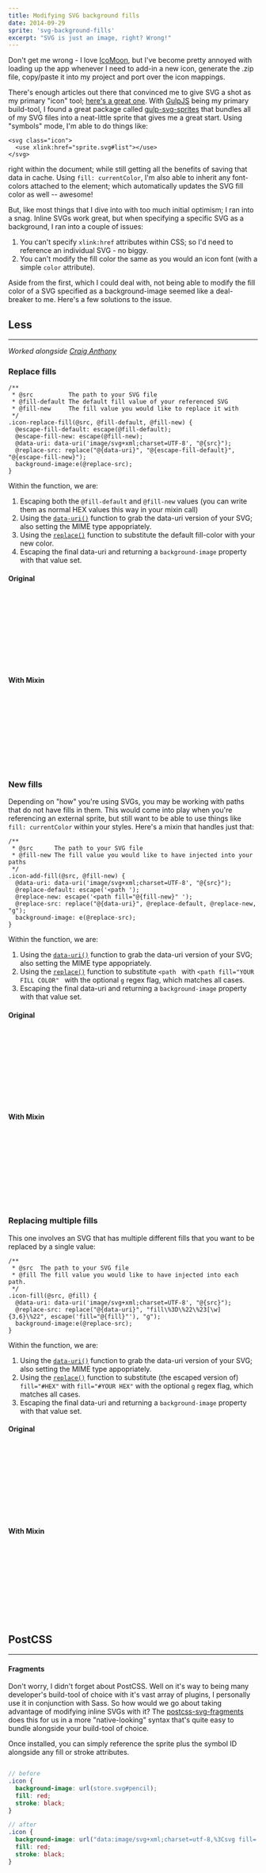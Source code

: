 ```yaml
---
title: Modifying SVG background fills
date: 2014-09-29
sprite: 'svg-background-fills'
excerpt: "SVG is just an image, right? Wrong!"
---
```


Don't get me wrong - I love [IcoMoon](http://icomoon.io), but I've become pretty annoyed with loading up the app whenever I need to add-in a new icon, generate the .zip file, copy/paste it into my project and port over the icon mappings.

There's enough articles out there that convinced me to give SVG a shot as my primary "icon" tool; [here's a great one](http://css-tricks.com/svg-sprites-use-better-icon-fonts/). With [GulpJS](http://gulpjs.com) being my primary build-tool, I found a great package called [gulp-svg-sprites](https://www.npmjs.org/package/gulp-svg-sprites) that bundles all of my SVG files into a neat-little sprite that gives me a great start. Using "symbols" mode, I'm able to do things like:

```markup
<svg class="icon">
  <use xlink:href="sprite.svg#list"></use>
</svg>
```

right within the document; while still getting all the benefits of saving that data in cache. Using `fill: currentColor`, I'm also able to inherit any font-colors attached to the element; which automatically updates the SVG fill color as well -- awesome!

But, like most things that I dive into with too much initial optimism; I ran into a snag. Inline SVGs work great, but when specifying a specific SVG as a background, I ran into a couple of issues:

1. You can't specify `xlink:href` attributes within CSS; so I'd need to reference an individual SVG - no biggy.
1. You can't modify the fill color the same as you would an icon font (with a simple `color` attribute).

Aside from the first, which I could deal with, not being able to modify the fill color of a SVG specified as a background-image seemed like a deal-breaker to me. Here's a few solutions to the issue.

## Less
<hr>

*Worked alongside [Craig Anthony](https://twitter.com/Craig_Anthony)*

### Replace fills

```less
/**
 * @src          The path to your SVG file
 * @fill-default The default fill value of your referenced SVG
 * @fill-new     The fill value you would like to replace it with
 */
.icon-replace-fill(@src, @fill-default, @fill-new) {
  @escape-fill-default: escape(@fill-default);
  @escape-fill-new: escape(@fill-new);
  @data-uri: data-uri('image/svg+xml;charset=UTF-8', "@{src}");
  @replace-src: replace("@{data-uri}", "@{escape-fill-default}", "@{escape-fill-new}");
  background-image:e(@replace-src);
}
```

Within the function, we are:

1. Escaping both the `@fill-default` and `@fill-new` values (you can write them as normal HEX values this way in your mixin call)
1. Using the [`data-uri()`](http://lesscss.org/functions/#misc-functions-data-uri) function to grab the data-uri version of your SVG; also setting the MIME type appopriately.
1. Using the [`replace()`](http://lesscss.org/functions/#string-functions-replace) function to substitute the default fill-color with your new color.
1. Escaping the final data-uri and returning a `background-image` property with that value set.

<div class="u-flex u-flexCenter u-textCenter">
  <div class="u-mr--regular">
    <h4>Original</h4>
    <svg class="Icon Icon--xlarge"><use xlink:href="#picasa"></use></svg>
  </div>
  <div>
    <h4>With Mixin</h4>
    <svg class="Icon Icon--xlarge"><use xlink:href="#picasa-fill"></use></svg>
  </div>
</div>

### New fills

Depending on "how" you're using SVGs, you may be working with paths that do not have fills in them. This would come into play when you're referencing an external sprite, but still want to be able to use things like `fill: currentColor` within your styles. Here's a mixin that handles just that:

```less
/**
 * @src      The path to your SVG file
 * @fill-new The fill value you would like to have injected into your paths
 */
.icon-add-fill(@src, @fill-new) {
  @data-uri: data-uri('image/svg+xml;charset=UTF-8', "@{src}");
  @replace-default: escape('<path ');
  @replace-new: escape('<path fill="@{fill-new}" ');
  @replace-src: replace("@{data-uri}", @replace-default, @replace-new, "g");
  background-image: e(@replace-src);
}
```

Within the function, we are:

1. Using the [`data-uri()`](http://lesscss.org/functions/#misc-functions-data-uri) function to grab the data-uri version of your SVG; also setting the MIME type appopriately.
1. Using the [`replace()`](http://lesscss.org/functions/#string-functions-replace) function to substitute `<path ` with `<path fill="YOUR FILL COLOR" ` with the optional `g` regex flag, which matches all cases.
1. Escaping the final data-uri and returning a `background-image` property with that value set.

<div class="u-flex u-flexCenter u-textCenter">
  <div class="u-mr--regular">
    <h4>Original</h4>
    <svg class="Icon Icon--xlarge"><use xlink:href="#twitter-default"></use></svg>
  </div>
  <div>
    <h4>With Mixin</h4>
    <svg class="Icon Icon--xlarge"><use xlink:href="#twitter-filled"></use></svg>
  </div>
</div>

### Replacing multiple fills

This one involves an SVG that has multiple different fills that you want to be replaced by a single value:

```less
/**
 * @src  The path to your SVG file
 * @fill The fill value you would like to have injected into each path.
 */
.icon-fill(@src, @fill) {
  @data-uri: data-uri('image/svg+xml;charset=UTF-8', "@{src}");
  @replace-src: replace("@{data-uri}", "fill\%3D\%22\%23[\w]{3,6}\%22", escape('fill="@{fill}"'), "g");
  background-image:e(@replace-src);
}
```

Within the function, we are:

1. Using the [`data-uri()`](http://lesscss.org/functions/#misc-functions-data-uri) function to grab the data-uri version of your SVG; also setting the MIME type appopriately.
1. Using the [`replace()`](http://lesscss.org/functions/#string-functions-replace) function to substitute (the escaped version of) `fill="#HEX"` with `fill="#YOUR HEX"` with the optional `g` regex flag, which matches all cases.
1. Escaping the final data-uri and returning a `background-image` property with that value set.

<div class="u-flex u-flexCenter u-textCenter">
  <div class="u-mr--regular">
    <h4>Original</h4>
    <svg class="Icon Icon--xlarge"><use xlink:href="#picasa"></use></svg>
  </div>
  <div>
    <h4>With Mixin</h4>
    <svg class="Icon Icon--xlarge"><use xlink:href="#picasa-filled"></use></svg>
  </div>
</div>

## PostCSS
<hr>

#### Fragments

Don't worry, I didn't forget about PostCSS. Well on it's way to being many developer's build-tool of choice with it's vast array of plugins, I personally use it in conjunction with Sass. So how would we go about taking advantage of modifying inline SVGs with it? The [postcss-svg-fragments](https://github.com/jonathantneal/postcss-svg-fragments) does this for us in a more "native-looking" syntax that's quite easy to bundle alongside your build-tool of choice.

Once installed, you can simply reference the sprite plus the symbol ID alongside any fill or stroke attributes.

```scss

// before
.icon {
  background-image: url(store.svg#pencil);
  fill: red;
  stroke: black;
}

// after
.icon {
  background-image: url("data:image/svg+xml;charset=utf-8,%3Csvg fill='red' stroke='black' viewBox='0 0 512 512' xmlns='http://www.w3.org/2000/svg'%3E %3Cpath d='M432 0c44.182 0 80 35.817 80 80 0 18.01-5.955 34.629-16 48l-32 32-112-112 32-32c13.371-10.045 29.989-16 48-16zm-400 368l-32 144 144-32 296-296-112-112-296 296zm325.789-186.211l-224 224-27.578-27.578 224-224 27.578 27.578z'/%3E %3C/svg%3E");
  fill: red;
  stroke: black;
}
```
